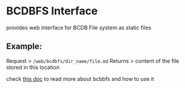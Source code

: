 # BCDBFS Interface

provides web interface for BCDB File system as static files

## Example:

Request > `/web/bcdbfs/dir_name/file.md`
Returns > content of the file stored in this location

check [this doc](https://github.com/threefoldtech/jumpscaleX_core/blob/development/JumpscaleCore/sal/bcdbfs/README.md) to read more about bcbbfs and how to use it